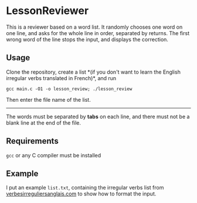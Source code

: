 
# LessonReviewer

This is a reviewer based on a word list. It randomly chooses one word on one line, and asks for the whole line in order, separated by returns. The first wrong word of the line stops the input, and displays the correction.

## Usage

<p>Clone the repository, create a list *(if you don't want to learn the English irregular verbs translated in French)*, and run </p>

```gcc main.c -O1 -o lesson_review; ./lesson_review```

<p></p>Then enter the file name of the list. </p>

***

<p>The words must be separated by <strong>tabs</strong> on each line, and there must not be a blank line at the end of the file.</p>

## Requirements

`gcc` or any C compiler must be installed

## Example

I put an example `list.txt`, containing the irregular verbs list from [verbesirreguliersanglais.com](https://verbesirreguliersanglais.com/) to show how to format the input.
